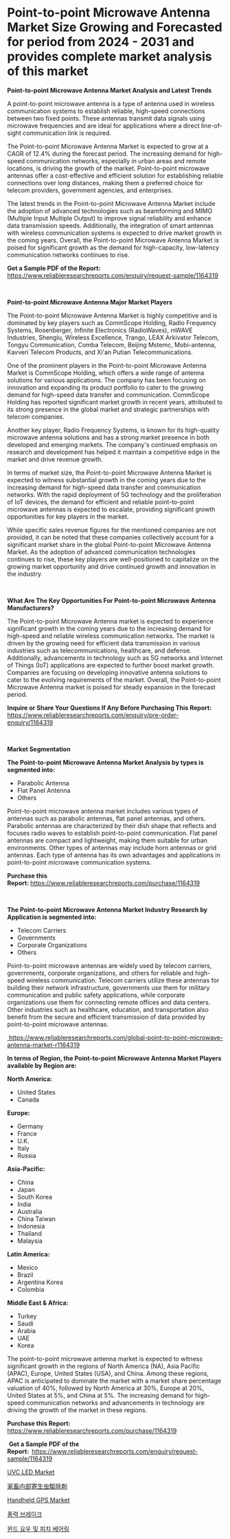 <p><h1>Point-to-point Microwave Antenna Market Size Growing and Forecasted for period from 2024 - 2031 and provides complete market analysis of this market</h1></p><p><strong>Point-to-point Microwave Antenna Market Analysis and Latest Trends</strong></p>
<p><p>A point-to-point microwave antenna is a type of antenna used in wireless communication systems to establish reliable, high-speed connections between two fixed points. These antennas transmit data signals using microwave frequencies and are ideal for applications where a direct line-of-sight communication link is required.</p><p>The Point-to-point Microwave Antenna Market is expected to grow at a CAGR of 12.4% during the forecast period. The increasing demand for high-speed communication networks, especially in urban areas and remote locations, is driving the growth of the market. Point-to-point microwave antennas offer a cost-effective and efficient solution for establishing reliable connections over long distances, making them a preferred choice for telecom providers, government agencies, and enterprises.</p><p>The latest trends in the Point-to-point Microwave Antenna Market include the adoption of advanced technologies such as beamforming and MIMO (Multiple Input Multiple Output) to improve signal reliability and enhance data transmission speeds. Additionally, the integration of smart antennas with wireless communication systems is expected to drive market growth in the coming years. Overall, the Point-to-point Microwave Antenna Market is poised for significant growth as the demand for high-capacity, low-latency communication networks continues to rise.</p></p>
<p><strong>Get a Sample PDF of the Report:&nbsp;</strong> <a href="https://www.reliableresearchreports.com/enquiry/request-sample/1164319">https://www.reliableresearchreports.com/enquiry/request-sample/1164319</a></p>
<p>&nbsp;</p>
<p><strong>Point-to-point Microwave Antenna Major Market Players</strong></p>
<p><p>The Point-to-point Microwave Antenna Market is highly competitive and is dominated by key players such as CommScope Holding, Radio Frequency Systems, Rosenberger, Infinite Electronics (RadioWaves), mWAVE Industries, Shenglu, Wireless Excellence, Trango, LEAX Arkivator Telecom, Tongyu Communication, Comba Telecom, Beijing Mstemc, Mobi-antenna, Kavveri Telecom Products, and Xi'an Putian Telecommunications.</p><p>One of the prominent players in the Point-to-point Microwave Antenna Market is CommScope Holding, which offers a wide range of antenna solutions for various applications. The company has been focusing on innovation and expanding its product portfolio to cater to the growing demand for high-speed data transfer and communication. CommScope Holding has reported significant market growth in recent years, attributed to its strong presence in the global market and strategic partnerships with telecom companies.</p><p>Another key player, Radio Frequency Systems, is known for its high-quality microwave antenna solutions and has a strong market presence in both developed and emerging markets. The company's continued emphasis on research and development has helped it maintain a competitive edge in the market and drive revenue growth.</p><p>In terms of market size, the Point-to-point Microwave Antenna Market is expected to witness substantial growth in the coming years due to the increasing demand for high-speed data transfer and communication networks. With the rapid deployment of 5G technology and the proliferation of IoT devices, the demand for efficient and reliable point-to-point microwave antennas is expected to escalate, providing significant growth opportunities for key players in the market.</p><p>While specific sales revenue figures for the mentioned companies are not provided, it can be noted that these companies collectively account for a significant market share in the global Point-to-point Microwave Antenna Market. As the adoption of advanced communication technologies continues to rise, these key players are well-positioned to capitalize on the growing market opportunity and drive continued growth and innovation in the industry.</p></p>
<p>&nbsp;</p>
<p><strong>What Are The Key Opportunities For Point-to-point Microwave Antenna Manufacturers?</strong></p>
<p><p>The Point-to-point Microwave Antenna market is expected to experience significant growth in the coming years due to the increasing demand for high-speed and reliable wireless communication networks. The market is driven by the growing need for efficient data transmission in various industries such as telecommunications, healthcare, and defense. Additionally, advancements in technology such as 5G networks and Internet of Things (IoT) applications are expected to further boost market growth. Companies are focusing on developing innovative antenna solutions to cater to the evolving requirements of the market. Overall, the Point-to-point Microwave Antenna market is poised for steady expansion in the forecast period.</p></p>
<p><strong>Inquire or Share Your Questions If Any Before Purchasing This Report:</strong> <a href="https://www.reliableresearchreports.com/enquiry/pre-order-enquiry/1164319">https://www.reliableresearchreports.com/enquiry/pre-order-enquiry/1164319</a></p>
<p>&nbsp;</p>
<p><strong>Market Segmentation</strong></p>
<p><strong>The Point-to-point Microwave Antenna Market Analysis by types is segmented into:</strong></p>
<p><ul><li>Parabolic Antenna</li><li>Flat Panel Antenna</li><li>Others</li></ul></p>
<p><p>Point-to-point microwave antenna market includes various types of antennas such as parabolic antennas, flat panel antennas, and others. Parabolic antennas are characterized by their dish shape that reflects and focuses radio waves to establish point-to-point communication. Flat panel antennas are compact and lightweight, making them suitable for urban environments. Other types of antennas may include horn antennas or grid antennas. Each type of antenna has its own advantages and applications in point-to-point microwave communication systems.</p></p>
<p><strong>Purchase this Report:&nbsp;</strong><a href="https://www.reliableresearchreports.com/purchase/1164319">https://www.reliableresearchreports.com/purchase/1164319</a></p>
<p>&nbsp;</p>
<p><strong>The Point-to-point Microwave Antenna Market Industry Research by Application is segmented into:</strong></p>
<p><ul><li>Telecom Carriers</li><li>Governments</li><li>Corporate Organizations</li><li>Others</li></ul></p>
<p><p>Point-to-point microwave antennas are widely used by telecom carriers, governments, corporate organizations, and others for reliable and high-speed wireless communication. Telecom carriers utilize these antennas for building their network infrastructure, governments use them for military communication and public safety applications, while corporate organizations use them for connecting remote offices and data centers. Other industries such as healthcare, education, and transportation also benefit from the secure and efficient transmission of data provided by point-to-point microwave antennas.</p></p>
<p><a href="https://www.reliableresearchreports.com/global-point-to-point-microwave-antenna-market-r1164319">&nbsp;https://www.reliableresearchreports.com/global-point-to-point-microwave-antenna-market-r1164319</a></p>
<p><strong>In terms of Region, the Point-to-point Microwave Antenna Market Players available by Region are:</strong></p>
<p>
    <p> <strong> North America: </strong>
        <ul>
            <li>United States</li>
            <li>Canada</li>
        </ul>
        </p> 
    <p> <strong> Europe: </strong>
        <ul>
            <li>Germany</li>
            <li>France</li>
            <li>U.K.</li>
            <li>Italy</li>
            <li>Russia</li>
        </ul>
        </p> 
    <p> <strong> Asia-Pacific: </strong>
        <ul>
            <li>China</li>
            <li>Japan</li>
            <li>South Korea</li>
            <li>India</li>
            <li>Australia</li>
            <li>China Taiwan</li>
            <li>Indonesia</li>
            <li>Thailand</li>
            <li>Malaysia</li>
        </ul>
        </p> 
    <p> <strong> Latin America: </strong>
        <ul>
            <li>Mexico</li>
            <li>Brazil</li>
            <li>Argentina Korea</li>
            <li>Colombia</li>
        </ul>
        </p> 
    <p> <strong> Middle East & Africa: </strong>
        <ul>
            <li>Turkey</li>
            <li>Saudi</li>
            <li>Arabia</li>
            <li>UAE</li>
            <li>Korea</li>
        </ul>
    </p>
    </p>
<p><p>The point-to-point microwave antenna market is expected to witness significant growth in the regions of North America (NA), Asia Pacific (APAC), Europe, United States (USA), and China. Among these regions, APAC is anticipated to dominate the market with a market share percentage valuation of 40%, followed by North America at 30%, Europe at 20%, United States at 5%, and China at 5%. The increasing demand for high-speed communication networks and advancements in technology are driving the growth of the market in these regions.</p></p>
<p><strong>Purchase this Report: </strong><a href="https://www.reliableresearchreports.com/purchase/1164319">https://www.reliableresearchreports.com/purchase/1164319</a></p>
<p>&nbsp;<strong>Get a Sample PDF of the Report:&nbsp;&nbsp;</strong><a href="https://www.reliableresearchreports.com/enquiry/request-sample/1164319">https://www.reliableresearchreports.com/enquiry/request-sample/1164319</a></p>
<p><strong></strong></p>
<p><p><a href="https://github.com/waylose1223/Market-Research-Report-List-1/blob/main/uvc-led-market.md">UVC LED Market</a></p><p><a href="https://github.com/LeoraEber/Market-Research-Report-List-1/blob/main/9861018148196.md">家畜内部寄生虫駆除剤</a></p><p><a href="https://github.com/sardarp081/Market-Research-Report-List-1/blob/main/handheld-gps-market.md">Handheld GPS Market</a></p><p><a href="https://github.com/AlbertotDouglas44367/Market-Research-Report-List-2/blob/main/7096782157401.md">풍력 브레이크</a></p><p><a href="https://github.com/tasfiyaj85/Market-Research-Report-List-1/blob/main/9914962157400.md">윈드 요우 및 피치 베어링</a></p></p>